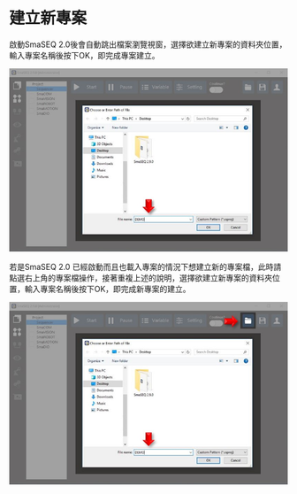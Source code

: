 # 建立新專案

啟動SmaSEQ 2.0後會自動跳出檔案瀏覽視窗，選擇欲建立新專案的資料夾位置，輸入專案名稱後按下OK，即完成專案建立。

![](../.gitbook/assets/_newproject.JPG)

若是SmaSEQ 2.0 已經啟動而且也載入專案的情況下想建立新的專案檔，此時請點選右上角的專案檔操作，接著重複上述的說明，選擇欲建立新專案的資料夾位置，輸入專案名稱後按下OK，即完成新專案的建立。

![](../.gitbook/assets/create.jpg)

